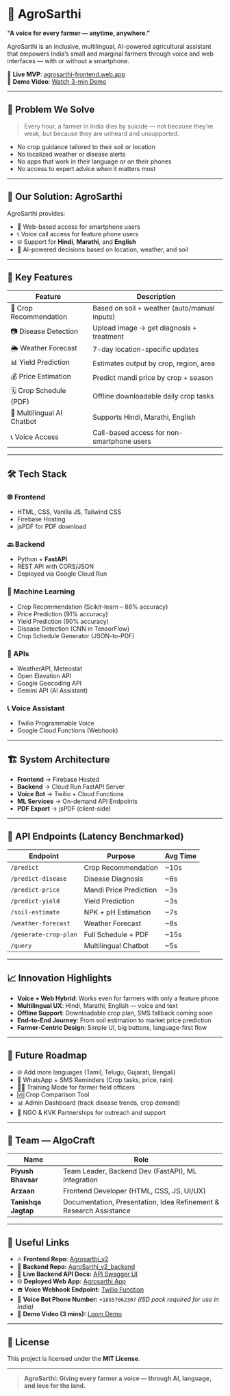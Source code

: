 # 🌾 AgroSarthi

**“A voice for every farmer — anytime, anywhere.”**

AgroSarthi is an inclusive, multilingual, AI-powered agricultural assistant that empowers India’s small and marginal farmers through voice and web interfaces — with or without a smartphone.

🔗 **Live MVP**: [agrosarthi-frontend.web.app](http://agrosarthi-frontend.web.app)  
🎥 **Demo Video**: [Watch 3-min Demo](https://www.loom.com/share/4d336fef58864698a3de0cedc2e65993?sid=952339f4-1580-4d65-ac8f-9c9140e33dc4)

---

## 🧠 Problem We Solve

> Every hour, a farmer in India dies by suicide — not because they’re weak, but because they are unheard and unsupported.

- No crop guidance tailored to their soil or location  
- No localized weather or disease alerts  
- No apps that work in their language or on their phones  
- No access to expert advice when it matters most  

---

## 🌱 Our Solution: AgroSarthi

AgroSarthi provides:

- 📱 Web-based access for smartphone users  
- 📞 Voice call access for feature phone users  
- 🌐 Support for **Hindi**, **Marathi**, and **English**  
- 🧠 AI-powered decisions based on location, weather, and soil  

---

## 🚀 Key Features

| Feature                     | Description                                                  |
|----------------------------|--------------------------------------------------------------|
| 📍 Crop Recommendation     | Based on soil + weather (auto/manual inputs)                |
| 📷 Disease Detection        | Upload image → get diagnosis + treatment                    |
| 🌦 Weather Forecast         | 7-day location-specific updates                             |
| 📊 Yield Prediction         | Estimates output by crop, region, area                      |
| 💰 Price Estimation         | Predict mandi price by crop + season                        |
| 🗓 Crop Schedule (PDF)      | Offline downloadable daily crop tasks                       |
| 💬 Multilingual AI Chatbot  | Supports Hindi, Marathi, English                            |
| 📞 Voice Access             | Call-based access for non-smartphone users                  |

---

## 🛠 Tech Stack

### 🌐 Frontend
- HTML, CSS, Vanilla JS, Tailwind CSS  
- Firebase Hosting  
- jsPDF for PDF download  

### 🔙 Backend
- Python + **FastAPI**  
- REST API with CORS/JSON  
- Deployed via Google Cloud Run  

### 🤖 Machine Learning
- Crop Recommendation (Scikit-learn – 88% accuracy)  
- Price Prediction (91% accuracy)  
- Yield Prediction (90% accuracy)  
- Disease Detection (CNN in TensorFlow)  
- Crop Schedule Generator (JSON-to-PDF)

### 📡 APIs
- WeatherAPI, Meteostat  
- Open Elevation API  
- Google Geocoding API  
- Gemini API (AI Assistant)

### 📞 Voice Assistant
- Twilio Programmable Voice  
- Google Cloud Functions (Webhook)  

---

## 🏗️ System Architecture

- **Frontend** → Firebase Hosted  
- **Backend** → Cloud Run FastAPI Server  
- **Voice Bot** → Twilio + Cloud Functions  
- **ML Services** → On-demand API Endpoints  
- **PDF Export** → jsPDF (client-side)

---

## 🔄 API Endpoints (Latency Benchmarked)

| Endpoint                  | Purpose                    | Avg Time |
|---------------------------|-----------------------------|----------|
| `/predict`                | Crop Recommendation         | ~10s     |
| `/predict-disease`        | Disease Diagnosis           | ~6s      |
| `/predict-price`          | Mandi Price Prediction      | ~3s      |
| `/predict-yield`          | Yield Prediction            | ~3s      |
| `/soil-estimate`          | NPK + pH Estimation         | ~7s      |
| `/weather-forecast`       | Weather Forecast            | ~8s      |
| `/generate-crop-plan`     | Full Schedule + PDF         | ~15s     |
| `/query`                  | Multilingual Chatbot        | ~5s      |

---

## 📈 Innovation Highlights

- **Voice + Web Hybrid**: Works even for farmers with only a feature phone  
- **Multilingual UX**: Hindi, Marathi, English — voice and text  
- **Offline Support**: Downloadable crop plan, SMS fallback coming soon  
- **End-to-End Journey**: From soil estimation to market price prediction  
- **Farmer-Centric Design**: Simple UI, big buttons, language-first flow  

---

## 🔮 Future Roadmap

- 🌐 Add more languages (Tamil, Telugu, Gujarati, Bengali)  
- 📲 WhatsApp + SMS Reminders (Crop tasks, price, rain)  
- 🧑‍🏫 Training Mode for farmer field officers  
- 🆚 Crop Comparison Tool  
- 📊 Admin Dashboard (track disease trends, crop demand)  
- 🤝 NGO & KVK Partnerships for outreach and support  

---

## 👥 Team — AlgoCraft

| Name             | Role                                                                 |
|------------------|----------------------------------------------------------------------|
| **Piyush Bhavsar**  | Team Leader, Backend Dev (FastAPI), ML Integration                  |
| **Arzaan**          | Frontend Developer (HTML, CSS, JS, UI/UX)                           |
| **Tanishqa Jagtap** | Documentation, Presentation, Idea Refinement & Research Assistance |

---

## 🔗 Useful Links

- 🔥 **Frontend Repo:** [Agrosarthi_v2](https://github.com/PIYUSH-BHAVSAR/Agrosarthi_v2)  
- 🧠 **Backend Repo:** [AgroSarthi_v2_backend](https://github.com/PIYUSH-BHAVSAR/AgroSarthi_v2_backend)  
- 🧪 **Live Backend API Docs:** [API Swagger UI](https://agrosarthi-backend-885337506715.asia-south1.run.app/docs)  
- 🌐 **Deployed Web App:** [Agrosarthi App](http://agrosarthi-frontend.web.app/)  
- ☎️ **Voice Webhook Endpoint:** [Twilio Function](https://agrosarthiwebhook-425474658725.us-central1.run.app/)  
- 📱 **Voice Bot Phone Number:** `+18557062307` *(ISD pack required for use in India)*  
- 🎥 **Demo Video (3 mins):** [Loom Demo](https://www.loom.com/share/4d336fef58864698a3de0cedc2e65993?sid=952339f4-1580-4d65-ac8f-9c9140e33dc4)

---

## 📄 License

This project is licensed under the **MIT License**.

---

> **AgroSarthi: Giving every farmer a voice — through AI, language, and love for the land.**
